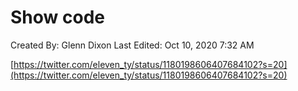# Show code

Created By: Glenn Dixon
Last Edited: Oct 10, 2020 7:32 AM

[https://twitter.com/eleven_ty/status/1180198606407684102?s=20](https://twitter.com/eleven_ty/status/1180198606407684102?s=20)